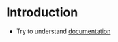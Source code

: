 # Introduction

- Try to understand [documentation](https://docs.expo.dev/develop/development-builds/introduction/)
